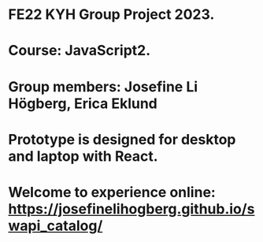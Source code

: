 # FE22 KYH Group Project 2023. 
# Course: JavaScript2.
# Group members: Josefine Li Högberg, Erica Eklund 
# Prototype is designed for desktop and laptop with React. 
# Welcome to experience online: https://josefinelihogberg.github.io/swapi_catalog/
